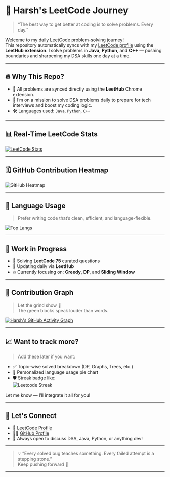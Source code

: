 # 🚀 Harsh's LeetCode Journey

> “The best way to get better at coding is to solve problems. Every day.”

Welcome to my daily LeetCode problem-solving journey!  
This repository automatically syncs with my [LeetCode profile](https://leetcode.com/Harshsi17/) using the **LeetHub extension**. I solve problems in **Java**, **Python**, and **C++** — pushing boundaries and sharpening my DSA skills one day at a time.

---

## 🔥 Why This Repo?

- 📌 All problems are synced directly using the **LeetHub** Chrome extension.
- 🧠 I’m on a mission to solve DSA problems daily to prepare for tech interviews and boost my coding logic.
- 🛠️ Languages used: `Java`, `Python`, `C++`

---

## 📊 Real-Time LeetCode Stats

[![LeetCode Stats](https://leetcard.jacoblin.cool/Harshsi17?ext=activity&theme=unicorn&font=baloo&animation=true)](https://leetcode.com/Harshsi17/)

---

## 🗓️ GitHub Contribution Heatmap

![GitHub Heatmap](https://raw.githubusercontent.com/Harsh-sing007/Harsh-sing007/output/github-contribution-grid-snake.svg)

---

## 🧠 Language Usage

> Prefer writing code that’s clean, efficient, and language-flexible.

![Top Langs](https://github-readme-stats.vercel.app/api/top-langs/?username=Harsh-sing007&layout=compact&theme=tokyonight&langs_count=6)

---

## 🚧 Work in Progress

- 🧩 Solving **LeetCode 75** curated questions
- 🔄 Updating daily via **LeetHub**
- 🔥 Currently focusing on: **Greedy**, **DP**, and **Sliding Window**

---

## 🌟 Contribution Graph

> Let the grind show 🌱  
> The green blocks speak louder than words.

[![Harsh's GitHub Activity Graph](https://github-readme-activity-graph.cyclic.app/graph?username=Harsh-sing007&theme=rogue)](https://github.com/ashutosh00710/github-readme-activity-graph)

---

## 📈 Want to track more?

> Add these later if you want:

- ✅ Topic-wise solved breakdown (DP, Graphs, Trees, etc.)
- 📌 Personalized language usage pie chart
- 🛡️ Streak badge like:  
  ![Leetcode Streak](https://img.shields.io/badge/LeetCode_Streak-🔥_Day_30-orange?style=for-the-badge&logo=leetcode)

Let me know — I’ll integrate it all for you!

---

## 🙌 Let's Connect

- 🔗 [LeetCode Profile](https://leetcode.com/Harshsi17/)
- 🧑‍💻 [GitHub Profile](https://github.com/Harsh-sing007)
- 💬 Always open to discuss DSA, Java, Python, or anything dev!

---

> 💡 “Every solved bug teaches something. Every failed attempt is a stepping stone.”  
> Keep pushing forward 🚀

---
